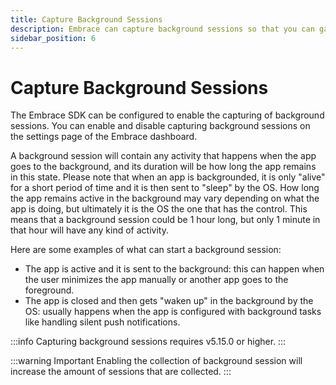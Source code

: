 ```yaml
---
title: Capture Background Sessions
description: Embrace can capture background sessions so that you can gain insight into user experiences that are affected by events that happen in the background.
sidebar_position: 6
---
```


# Capture Background Sessions

The Embrace SDK can be configured to enable the capturing of background sessions. You can enable and disable capturing background sessions on the settings page of the Embrace dashboard.

A background session will contain any activity that happens when the app goes to the background, and its duration will be how long the app remains in this state.
Please note that when an app is backgrounded, it is only "alive" for a short period of time and it is then sent to "sleep" by the OS. 
How long the app remains active in the background may vary depending on what the app is doing, but ultimately it is the OS the one that has the control.
This means that a background session could be 1 hour long, but only 1 minute in that hour will have any kind of activity.

Here are some examples of what can start a background session:
- The app is active and it is sent to the background: this can happen when the user minimizes the app manually or another app goes to the foreground.
- The app is closed and then gets "waken up" in the background by the OS: usually happens when the app is configured with background tasks like handling silent push notifications. 

:::info
Capturing background sessions requires v5.15.0 or higher.
:::

:::warning Important
Enabling the collection of background session will increase the amount of sessions that are collected.
:::
